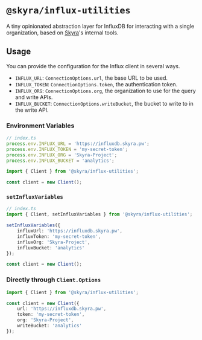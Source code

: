 # `@skyra/influx-utilities`

A tiny opinionated abstraction layer for InfluxDB for interacting with a single organization, based on [Skyra](https://skyra.pw)'s internal tools.

## Usage

You can provide the configuration for the Influx client in several ways.

-   `INFLUX_URL`: `ConnectionOptions.url`, the base URL to be used.
-   `INFLUX_TOKEN`: `ConnectionOptions.token`, the authentication token.
-   `INFLUX_ORG`: `ConnectionOptions.org`, the organization to use for the query and write APIs.
-   `INFLUX_BUCKET`: `ConnectionOptions.writeBucket`, the bucket to write to in the write API.

### Environment Variables

```typescript
// index.ts
process.env.INFLUX_URL = 'https://influxdb.skyra.pw';
process.env.INFLUX_TOKEN = 'my-secret-token';
process.env.INFLUX_ORG = 'Skyra-Project';
process.env.INFLUX_BUCKET = 'analytics';

import { Client } from '@skyra/influx-utilities';

const client = new Client();
```

### `setInfluxVariables`

```typescript
// index.ts
import { Client, setInfluxVariables } from '@skyra/influx-utilities';

setInfluxVariables({
	influxUrl: 'https://influxdb.skyra.pw',
	influxToken: 'my-secret-token',
	influxOrg: 'Skyra-Project',
	influxBucket: 'analytics'
});

const client = new Client();
```

### Directly through `Client.Options`

```typescript
import { Client } from '@skyra/influx-utilities';

const client = new Client({
	url: 'https://influxdb.skyra.pw',
	token: 'my-secret-token',
	org: 'Skyra-Project',
	writeBucket: 'analytics'
});
```

